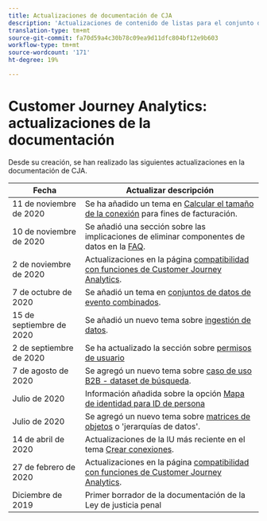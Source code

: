 ```yaml
---
title: Actualizaciones de documentación de CJA
description: 'Actualizaciones de contenido de listas para el conjunto de documentación de Customer Journey Analytics desde diciembre de 2019. '
translation-type: tm+mt
source-git-commit: fa70d59a4c30b78c09ea9d11dfc804bf12e9b603
workflow-type: tm+mt
source-wordcount: '171'
ht-degree: 19%

---
```



# Customer Journey Analytics: actualizaciones de la documentación

Desde su creación, se han realizado las siguientes actualizaciones en la documentación de CJA.

| Fecha | Actualizar descripción |
| --- | --- |
| 11 de noviembre de 2020 | Se ha añadido un tema en [Calcular el tamaño de la conexión](/help/connections/estimate-connection-size.md) para fines de facturación. |
| 10 de noviembre de 2020 | Se añadió una sección sobre las implicaciones de eliminar componentes de datos en la [FAQ](/help/getting-started/cja-faq.md). |
| 2 de noviembre de 2020 | Actualizaciones en la página [compatibilidad con funciones de Customer Journey Analytics](/help/getting-started/cja-aa.md). |
| 7 de octubre de 2020 | Se añadió un tema en [conjuntos de datos de evento combinados](/help/connections/combined-dataset.md). |
| 15 de septiembre de 2020 | Se añadió un nuevo tema sobre [ingestión de datos](/help/use-cases/data-ingestion.md). |
| 2 de septiembre de 2020 | Se ha actualizado la sección sobre [permisos de usuario](https://docs.adobe.com/content/help/es-ES/analytics-platform/using/cja-overview/cja-overview.html#user-access-permissions) |
| 7 de agosto de 2020 | Se agregó un nuevo tema sobre [caso de uso B2B - dataset de búsqueda](/help/use-cases/b2b.md). |
| Julio de 2020 | Información añadida sobre la opción [Mapa de identidad para ID de persona](https://docs.adobe.com/content/help/es-ES/analytics-platform/using/cja-connections/create-connection.html#use-identity-map-as-a-person-id) |
| Julio de 2020 | Se agregó un nuevo tema sobre [matrices de objetos](/help/use-cases/object-arrays.md) o &#39;jerarquías de datos&#39;. |
| 14 de abril de 2020 | Actualizaciones de la IU más reciente en el tema [Crear conexiones](/help/connections/create-connection.md). |
| 27 de febrero de 2020 | Actualizaciones en la página [compatibilidad con funciones de Customer Journey Analytics](/help/getting-started/cja-aa.md). |
| Diciembre de 2019 | Primer borrador de la documentación de la Ley de justicia penal |

